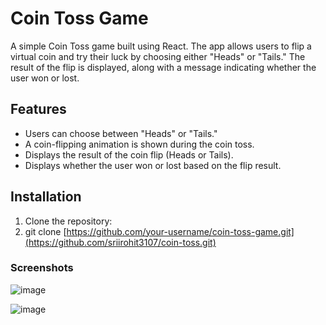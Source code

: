 # Coin Toss Game

A simple Coin Toss game built using React. The app allows users to flip a virtual coin and try their luck by choosing either "Heads" or "Tails." The result of the flip is displayed, along with a message indicating whether the user won or lost.

## Features

- Users can choose between "Heads" or "Tails."
- A coin-flipping animation is shown during the coin toss.
- Displays the result of the coin flip (Heads or Tails).
- Displays whether the user won or lost based on the flip result.

## Installation

1. Clone the repository:
2. git clone [https://github.com/your-username/coin-toss-game.git](https://github.com/sriirohit3107/coin-toss.git)

### Screenshots 

![image](https://github.com/user-attachments/assets/8a91131f-da6e-4ac7-97f2-f6d4addca6d2)

![image](https://github.com/user-attachments/assets/0e5c90eb-fc4c-4fcf-ab70-e2a7f3938070)
